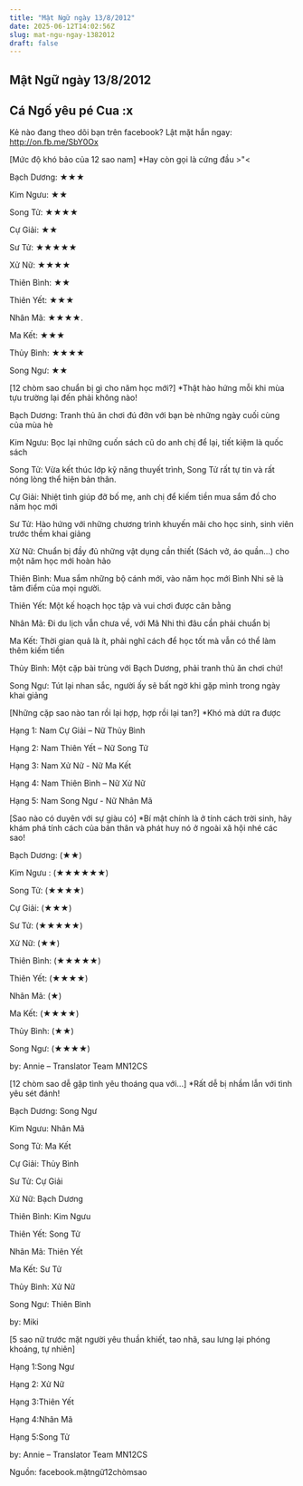 ```yaml
---
title: "Mật Ngữ ngày 13/8/2012"
date: 2025-06-12T14:02:56Z
slug: mat-ngu-ngay-1382012
draft: false
---
```


## Mật Ngữ ngày 13/8/2012

## Cá Ngố yêu pé Cua :x

Kẻ nào đang theo dõi bạn trên facebook?
 Lật mặt hắn ngay: http://on.fb.me/SbY0Ox
 

 
 
[Mức độ khó bảo của 12 sao nam]
 *Hay còn gọi là cứng đầu >"<
 

 
 Bạch Dương: ★★★

 Kim Ngưu: ★★

 Song Tử: ★★★★

 Cự Giải: ★★

 Sư Tử: ★★★★★

 Xử Nữ: ★★★★ 

 Thiên Bình: ★★

 Thiên Yết: ★★★

 Nhân Mã: ★★★★.

 Ma Kết: ★★★

 Thủy Bình: ★★★★

 Song Ngư: ★★
 
 
[12 chòm sao chuẩn bị gì cho năm học mới?]
 *Thật hào hứng mỗi khi mùa tựu trường lại đến phải không nào!
 

 
 Bạch Dương: Tranh thủ ăn chơi đú đởn với bạn bè những ngày cuối cùng của mùa hè

 Kim Ngưu: Bọc lại những cuốn sách cũ do anh chị để lại, tiết kiệm là quốc sách

 Song Tử: Vừa kết thúc lớp kỹ năng thuyết trình, Song Tử rất tự tin và rất nóng lòng thể hiện bản thân.

 Cự Giải: Nhiệt tình giúp đỡ bố mẹ, anh chị để kiếm tiền mua sắm đồ cho năm học mới 

 Sư Tử: Hào hứng với những chương trình khuyến mãi cho học sinh, sinh viên trước thềm khai giảng

 Xử Nữ: Chuẩn bị đầy đủ những vật dụng cần thiết (Sách vở, áo quần...) cho một năm học mới hoàn hảo

 Thiên Bình: Mua sắm những bộ cánh mới, vào năm học mới Bình Nhi sẽ là tâm điểm của mọi người.

 Thiên Yết: Một kế hoạch học tập và vui chơi được cân bằng

 Nhân Mã: Đi du lịch vẫn chưa về, với Mã Nhi thì đâu cần phải chuẩn bị

 Ma Kết: Thời gian quả là ít, phải nghĩ cách để học tốt mà vẫn có thể làm thêm kiếm tiền

 Thủy Bình: Một cặp bài trùng với Bạch Dương, phải tranh thủ ăn chơi chứ!

 Song Ngư: Tút lại nhan sắc, người ấy sẽ bất ngờ khi gặp mình trong ngày khai giảng 
 
 
[Những cặp sao nào tan rồi lại hợp, hợp rồi lại tan?]
 *Khó mà dứt ra được 
 

 
 Hạng 1: Nam Cự Giải – Nữ Thủy Bình

 Hạng 2: Nam Thiên Yết – Nữ Song Tử

 Hạng 3: Nam Xử Nữ - Nữ Ma Kết

 Hạng 4: Nam Thiên Bình – Nữ Xử Nữ

 Hạng 5: Nam Song Ngư - Nữ Nhân Mã
 
 
 
[Sao nào có duyên với sự giàu có]
 *Bí mật chính là ở tính cách trời sinh, hãy khám phá tính cách của bản thân và phát huy nó ở ngoài xã hội nhé các sao!
 

 
 Bạch Dương: (★★)

 Kim Ngưu : (★★★★★★)

 Song Tử: (★★★★)

 Cự Giải: (★★★)

 Sư Tử: (★★★★★)

 Xử Nữ: (★★)

 Thiên Bình: (★★★★★)

 Thiên Yết: (★★★★)

 Nhân Mã: (★)

 Ma Kết: (★★★★)

 Thủy Bình: (★★)

 Song Ngư: (★★★★)

 by: Annie – Translator Team MN12CS
 
 
 
[12 chòm sao dễ gặp tình yêu thoáng qua với...]
 *Rất dễ bị nhầm lẫn với tình yêu sét đánh!
 

 
 Bạch Dương: Song Ngư 

 Kim Ngưu: Nhân Mã 

 Song Tử: Ma Kết 

 Cự Giải: Thủy Bình

 Sư Tử: Cự Giải 

 Xử Nữ: Bạch Dương 

 Thiên Bình: Kim Ngưu 

 Thiên Yết: Song Tử 

 Nhân Mã: Thiên Yết 

 Ma Kết: Sư Tử 

 Thủy Bình: Xử Nữ 

 Song Ngư: Thiên Bình 

 by: Miki
 
 
[5 sao nữ trước mặt người yêu thuần khiết, tao nhã, sau lưng lại phóng khoáng, tự nhiên]
 

 
 Hạng 1:Song Ngư

 Hạng 2: Xử Nữ

 Hạng 3:Thiên Yết

 Hạng 4:Nhân Mã

 Hạng 5:Song Tử

 by: Annie – Translator Team MN12CS
 
 
Nguồn: facebook.mậtngữ12chòmsao